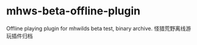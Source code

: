 # mhws-beta-offline-plugin
Offline playing plugin for mhwilds beta test, binary archive. 怪猎荒野离线游玩插件归档
